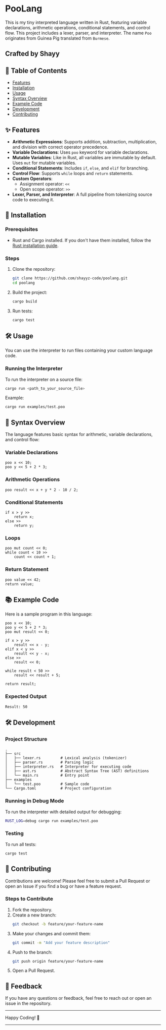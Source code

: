 # PooLang

This is my tiny interpreted language written in Rust, featuring variable declarations, arithmetic operations, conditional statements, and control flow. This project includes a lexer, parser, and interpreter. The name `Poo` originates from Guinea Pig translated from `Burmese`.

## Crafted by **Shayy**

## 📜 Table of Contents

- [Features](#features)
- [Installation](#installation)
- [Usage](#usage)
- [Syntax Overview](#syntax-overview)
- [Example Code](#example-code)
- [Development](#development)
- [Contributing](#contributing)

## ✨ Features

- **Arithmetic Expressions**: Supports addition, subtraction, multiplication, and division with correct operator precedence.
- **Variable Declarations**: Uses `poo` keyword for variable declarations.
- **Mutable Variables**: Like in Rust, all variables are immutable by default. Uses `mut` for mutable variables.
- **Conditional Statements**: Includes `if`, `else`, and `elif` for branching.
- **Control Flow**: Supports `while` loops and `return` statements.
- **Custom Operators**:
  - Assignment operator: `<<`
  - Open scope operator: `>>`
- **Lexer, Parser, and Interpreter**: A full pipeline from tokenizing source code to executing it.

## 🚀 Installation

### Prerequisites

- Rust and Cargo installed. If you don't have them installed, follow the [Rust installation guide](https://www.rust-lang.org/tools/install).

### Steps

1. Clone the repository:

   ```bash
   git clone https://github.com/shayyz-code/poolang.git
   cd poolang
   ```

2. Build the project:

   ```bash
   cargo build
   ```

3. Run tests:
   ```bash
   cargo test
   ```

## 🛠️ Usage

You can use the interpreter to run files containing your custom language code.

### Running the Interpreter

To run the interpreter on a source file:

```bash
cargo run <path_to_your_source_file>
```

Example:

```bash
cargo run examples/test.poo
```

## 📝 Syntax Overview

The language features basic syntax for arithmetic, variable declarations, and control flow:

### **Variable Declarations**

```poo
poo x << 10;
poo y << 5 + 2 * 3;
```

### **Arithmetic Operations**

```poo
poo result << x + y * 2 - 10 / 2;
```

### **Conditional Statements**

```poo
if x > y >>
    return x;
else >>
    return y;
```

### **Loops**

```poo
poo mut count << 0;
while count < 10 >>
    count << count + 1;
```

### **Return Statement**

```poo
poo value << 42;
return value;
```

## 📚 Example Code

Here is a sample program in this language:

```poo
poo x << 10;
poo y << 5 + 2 * 3;
poo mut result << 0;

if x > y >>
    result << x - y;
elif x < y >>
    result << y - x;
else >>
    result << 0;

while result < 50 >>
    result << result + 5;

return result;
```

### Expected Output

```
Result: 50
```

## 🛠️ Development

### Project Structure

```
.
├── src
│   ├── lexer.rs         # Lexical analysis (tokenizer)
│   ├── parser.rs        # Parsing logic
│   ├── interpreter.rs   # Interpreter for executing code
│   ├── ast.rs           # Abstract Syntax Tree (AST) definitions
│   └── main.rs          # Entry point
├── examples
│   └── test.poo         # Sample code
└── Cargo.toml           # Project configuration
```

### Running in Debug Mode

To run the interpreter with detailed output for debugging:

```bash
RUST_LOG=debug cargo run examples/test.poo
```

### Testing

To run all tests:

```bash
cargo test
```

## 🤝 Contributing

Contributions are welcome! Please feel free to submit a Pull Request or open an Issue if you find a bug or have a feature request.

### Steps to Contribute

1. Fork the repository.
2. Create a new branch:
   ```bash
   git checkout -b feature/your-feature-name
   ```
3. Make your changes and commit them:
   ```bash
   git commit -m "Add your feature description"
   ```
4. Push to the branch:
   ```bash
   git push origin feature/your-feature-name
   ```
5. Open a Pull Request.

## 💬 Feedback

If you have any questions or feedback, feel free to reach out or open an issue in the repository.

---

Happy Coding! 🎉

---
